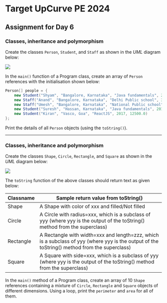 # Target UpCurve PE 2024

## Assignment for Day 6

### Classes, inheritance and polymorphism

Create the classes `Person`, `Student`, and `Staff` as shown in the _UML_ diagram below:

![](https://raw.githubusercontent.com/kayartaya-vinod/2019_07_SAPIENT_BOOTCAMP/master/JavaWorkspace/Assignments/images/ExerciseOOP_PersonAndSubclasses.png)

In the `main()` function of a Program class, create an array of `Person` references with the initialisation shown below:

```java
Person[] people = {
	new Student("Shyam", "Bangalore, Karnataka", "Java fundamentals", 2010, 4500.0),
	new Staff("Anand", "Bangalore, Karnataka", "Delhi Public school", 35000.0),
	new Staff("Umesh", "Bangalore, Karnataka", "National Public school", 42000.0),
	new Student("Suresh", "Hassan, Karnataka", "Java fundamentals", 2012, 4750.0),
	new Student("Kiran", "Vasco, Goa", "ReactJS", 2017, 12500.0)
};

```

Print the details of all `Person` objects (using the `toString()`).

---

### Classes, inheritance and polymorphism

Create the classes `Shape`, `Circle`, `Rectangle`, and `Square` as shown in the _UML_ diagram below:

![](https://raw.githubusercontent.com/kayartaya-vinod/2019_07_SAPIENT_BOOTCAMP/master/JavaWorkspace/Assignments/images/ExerciseOOP_ShapeAndSubclasses.png)

The `toString` function of the above classes should return text as given below:

| Classname | Sample return value from toString()                                                                                                          |
| --------- | -------------------------------------------------------------------------------------------------------------------------------------------- |
| Shape     | A Shape with color of xxx and filled/Not filled                                                                                              |
| Circle    | A Circle with radius=xxx, which is a subclass of yyy (where yyy is the output of the toString() method from the superclass)                  |
| Rectangle | A Rectangle with width=xxx and length=zzz, which is a subclass of yyy (where yyy is the output of the toString() method from the superclass) |
| Square    | A Square with side=xxx, which is a subclass of yyy (where yyy is the output of the toString() method from the superclass)                    |

In the `main()` method of a Program class, create an array of 10 `Shape` references containing a mixture of `Circle`, `Rectangle` and `Square` objects of different dimensions. Using a loop, print the `perimeter` and `area` for all of them.
